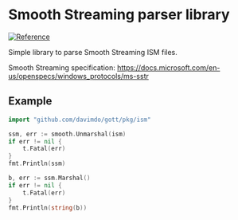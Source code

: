 # Smooth Streaming parser library

[![Reference](https://godoc.org/github.com/davimdo/gott/pkg/ism?status.svg)](https://godoc.org/github.com/davimdo/gott/pkg/ism)

Simple library to parse Smooth Streaming ISM files.

Smooth Streaming specification: https://docs.microsoft.com/en-us/openspecs/windows_protocols/ms-sstr


## Example

```go
import "github.com/davimdo/gott/pkg/ism"

ssm, err := smooth.Unmarshal(ism)
if err != nil {
    t.Fatal(err)
}
fmt.Println(ssm)

b, err := ssm.Marshal()
if err != nil {
    t.Fatal(err)
}
fmt.Println(string(b))
```